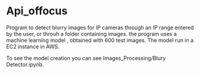 # Api_offocus

Program to detect blurry images for IP cameras through an IP range entered by the user, or throuh a folder containing images.
the program uses a machine learning model , obtained with 600 test images. The model run in a EC2 instance in AWS. 

To see the model creation you can see Images_Processing/Blury Detector.ipynb. 
